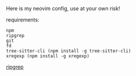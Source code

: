Here is my neovim config, use at your own risk!

requirements:
```
npm
ripgrep
git
fd
tree-sitter-cli (npm install -g tree-sitter-cli)
xregexp (npm install -g xregexp)
```
[ripgrep](https://github.com/BurntSushi/ripgrep)
